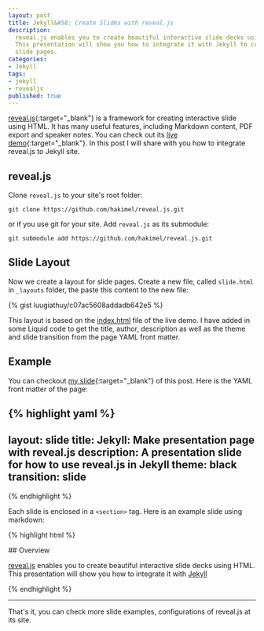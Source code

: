 ```yaml
---
layout: post
title: Jekyll&#58; Create Slides with reveal.js
description:
  reveal.js enables you to create beautiful interactive slide decks using HTML. 
  This presentation will show you how to integrate it with Jekyll to create 
  slide pages.
categories:
- Jekyll
tags:
- jekyll
- revealjs
published: true
---
```


[reveal.js](https://github.com/hakimel/reveal.js/){:target="_blank"} is a 
framework for creating interactive slide using HTML. It has many useful features,
including Markdown content, PDF export and speaker notes. You can check out its
[live demo](http://lab.hakim.se/reveal-js){:target="_blank"}. In this post I
will share with you how to integrate reveal.js to Jekyll site.

## reveal.js

Clone `reveal.js` to your site's root folder:

    git clone https://github.com/hakimel/reveal.js.git

or if you use git for your site. Add `reveal.js` as its submodule:

    git submodule add https://github.com/hakimel/reveal.js.git

## Slide Layout

Now we create a layout for slide pages. Create a new file, called `slide.html`
in `_layouts` folder, the paste this content to the new file:

{% gist luugiathuy/c07ac5608addadb642e5 %}

This layout is based on the [index.html](https://github.com/hakimel/reveal.js/blob/master/index.html) 
file of the live demo. I have added in some Liquid code to get the title, author,
description as well as the theme and slide transition from the page YAML front 
matter.

## Example

You can checkout [my slide](/slides/jekyll-create-slides-with-revealjs){:target="_blank"} of 
this post. Here is the YAML front matter of the page:

{% highlight yaml %}
---
layout: slide
title: Jekyll&#58; Make presentation page with reveal.js
description: A presentation slide for how to use reveal.js in Jekyll
theme: black
transition: slide
---
{% endhighlight %}

Each slide is enclosed in a `<section>` tag. Here is an example slide using markdown:

{% highlight html %}
<section data-markdown>
## Overview

[reveal.js](https://github.com/hakimel/reveal.js/) enables you to create 
beautiful interactive slide decks using HTML. This presentation will show you 
how to integrate it with [Jekyll](http://jekyllrb.com/)
</section>
{% endhighlight %}

- - -

That's it, you can check more slide examples, configurations of reveal.js at
its site.

